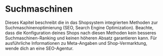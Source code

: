 # Suchmaschinen

Dieses Kapitel beschreibt die in das Shopsystem integrierten Methoden zur Suchmaschinenoptimierung \(SEO, Search Engine Optimization\). Beachte, dass die Konfiguration deines Shops nach diesen Methoden kein besseres Suchmaschinen-Ranking und keinen höheren Absatz garantieren kann. Für ausführliche Informationen zu Meta-Angaben und Shop-Vermarktung, wende dich an eine SEO-Agentur.




